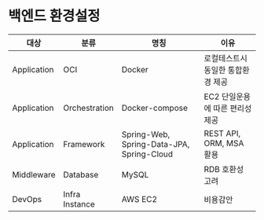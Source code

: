 # 백엔드 환경설정

|대상|분류|명칭|이유|
|-|-|-|-|
|Application|OCI|Docker|로컬테스트시 동일한 통합환경 제공|
|Application|Orchestration|Docker-compose|EC2 단일운용에 따른 편리성 제공|
|Application|Framework|Spring-Web, Spring-Data-JPA, Spring-Cloud|REST API, ORM, MSA 활용|
|Middleware|Database|MySQL|RDB 호환성 고려|
|DevOps|Infra Instance|AWS EC2|비용감안|

